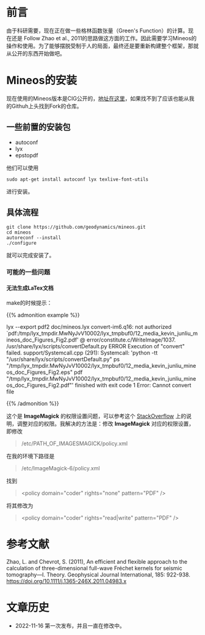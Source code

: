 
# 前言

由于科研需要，现在正在做一些格林函数张量（Green's Function）的计算。现在还是 Follow Zhao et al., 2011的思路做这方面的工作。因此需要学习Mineos的操作和使用。为了能够摆脱受制于人的局面，最终还是要重新构建整个框架，那就从公开的东西开始做吧。

# Mineos的安装

现在使用的Mineos版本是CIG公开的，[地址在这里](https://github.com/geodynamics/mineos)，如果找不到了应该也能从我的Githuh上头找到Fork的仓库。


## 一些前置的安装包
- autoconf
- lyx
- epstopdf

他们可以使用 

```
sudo apt-get install autoconf lyx texlive-font-utils
```

进行安装。



## 具体流程

```
git clone https://github.com/geodynamics/mineos.git
cd mineos
autoreconf --install
./configure
```

就可以完成安装了。

### 可能的一些问题

#### 无法生成LaTex文档

make的时候提示：

{{% admonition example %}}

lyx --export pdf2 doc/mineos.lyx
convert-im6.q16: not authorized `pdf:/tmp/lyx_tmpdir.MwNyJvV10002/lyx_tmpbuf0/12_media_kevin_junliu_mineos_doc_Figures_Fig2.pdf' @ error/constitute.c/WriteImage/1037.
/usr/share/lyx/scripts/convertDefault.py ERROR
Execution of "convert" failed.
support/Systemcall.cpp (291): Systemcall: 'python -tt "/usr/share/lyx/scripts/convertDefault.py" ps "/tmp/lyx_tmpdir.MwNyJvV10002/lyx_tmpbuf0/12_media_kevin_junliu_mineos_doc_Figures_Fig2.eps" pdf "/tmp/lyx_tmpdir.MwNyJvV10002/lyx_tmpbuf0/12_media_kevin_junliu_mineos_doc_Figures_Fig2.pdf"' finished with exit code 1
Error: Cannot convert file

{{% /admonition %}}


这个是 **ImageMagick** 的权限设置问题，可以参考这个 [StackOverflow](https://stackoverflow.com/questions/52861946/imagemagick-not-authorized-to-convert-pdf-to-an-image) 上的说明，调整对应的权限。我解决的方法是：修改 **ImageMagick** 对应的权限设置，即修改 

    
> /etc/PATH_OF_IMAGESMAGICK/policy.xml
    

在我的环境下路径是 

    
> /etc/ImageMagick-6/policy.xml
    

找到

    
> \<policy domain="coder" rights="none" pattern="PDF" />
    

将其修改为
    
> \<policy domain="coder" rights="read|write" pattern="PDF" />
    





# 参考文献

Zhao, L. and Chevrot, S. (2011), An efficient and flexible approach to the calculation of three-dimensional full-wave Fréchet kernels for seismic tomography—I. Theory. Geophysical Journal International, 185: 922-938. https://doi.org/10.1111/j.1365-246X.2011.04983.x



# 文章历史

-  2022-11-16 第一次发布，并且一直在修改中。
